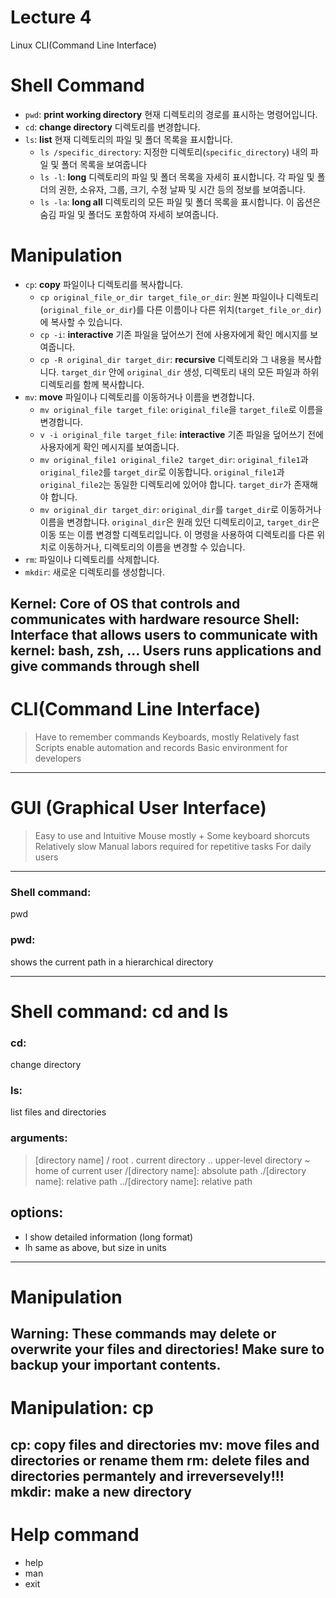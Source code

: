 # Lecture 4
Linux CLI(Command Line Interface)

# Shell Command

- `pwd`: **print working directory** 현재 디렉토리의 경로를 표시하는 명령어입니다.
- `cd`: **change directory** 디렉토리를 변경합니다.
- `ls`: **list** 현재 디렉토리의 파일 및 폴더 목록을 표시합니다.
    - `ls /specific_directory`: 지정한 디렉토리(`specific_directory`) 내의 파일 및 폴더 목록을 보여줍니다
    - `ls -l`: **long** 디렉토리의 파일 및 폴더 목록을 자세히 표시합니다. 각 파일 및 폴더의 권한, 소유자, 그룹, 크기, 수정 날짜 및 시간 등의 정보를 보여줍니다.
    - `ls -la`: **long all** 디렉토리의 모든 파일 및 폴더 목록을 표시합니다. 이 옵션은 숨김 파일 및 폴더도 포함하여 자세히 보여줍니다.

# **Manipulation**

- `cp`: ********copy******** 파일이나 디렉토리를 복사합니다.
    - `cp original_file_or_dir target_file_or_dir`: 원본 파일이나 디렉토리(`original_file_or_dir`)를 다른 이름이나 다른 위치(`target_file_or_dir`)에 복사할 수 있습니다.
    - `cp -i`: **interactive** 기존 파일을 덮어쓰기 전에 사용자에게 확인 메시지를 보여줍니다.
    - `cp -R original_dir target_dir`: **recursive** 디렉토리와 그 내용을 복사합니다. `target_dir` 안에 `original_dir` 생성, 디렉토리 내의 모든 파일과 하위 디렉토리를 함께 복사합니다.
- `mv`: **move** 파일이나 디렉토리를 이동하거나 이름을 변경합니다.
    - `mv original_file target_file`: `original_file`을 `target_file`로 이름을 변경합니다.
    - `v -i original_file target_file`: **interactive** 기존 파일을 덮어쓰기 전에 사용자에게 확인 메시지를 보여줍니다.
    - `mv original_file1 original_file2 target_dir`: `original_file1`과 `original_file2`를 `target_dir`로 이동합니다. `original_file1`과 `original_file2`는 동일한 디렉토리에 있어야 합니다.
    `target_dir`가 존재해야 합니다.
    - `mv original_dir target_dir`: `original_dir`를 `target_dir`로 이동하거나 이름을 변경합니다. `original_dir`은 원래 있던 디렉토리이고, `target_dir`은 이동 또는 이름 변경할 디렉토리입니다. 이 명령을 사용하여 디렉토리를 다른 위치로 이동하거나, 디렉토리의 이름을 변경할 수 있습니다.
- `rm`: 파일이나 디렉토리를 삭제합니다.
- `mkdir`: 새로운 디렉토리를 생성합니다.

**Kernel**: Core of OS that controls and communicates with hardware resource
**Shell**: Interface that allows users to communicate with kernel: bash, zsh, …
Users runs applications and give commands through shell
---
# CLI(Command Line Interface)
> Have to remember commands
> Keyboards, mostly
> Relatively fast
> Scripts enable automation and records
> Basic environment for developers
---
# GUI (Graphical User Interface)
> Easy to use and Intuitive
> Mouse mostly + Some keyboard shorcuts
> Relatively slow
> Manual labors required for repetitive tasks
> For daily users
---
### Shell command: 
pwd
### pwd: 
shows the current path in a hierarchical directory

---
# Shell command: cd and ls
### cd: 
change directory
### ls: 
list files and directories
### arguments:
> [directory name]
> / root
> . current directory
> .. upper-level directory
> ~ home of current user
> /[directory name]: absolute path
> ./[directory name]: relative path
> ../[directory name]: relative path

## options:
- l show detailed information (long format)
- lh same as above, but size in units
---
# Manipulation
**Warning**: These commands may delete or overwrite your files and directories!
Make sure to backup your important contents.
---
# Manipulation: cp
**cp**: copy files and directories
**mv**: move files and directories or rename them
**rm**: delete files and directories permantely and irreversevely!!!
**mkdir**: make a new directory
---
# Help command
- help
- man
- exit
